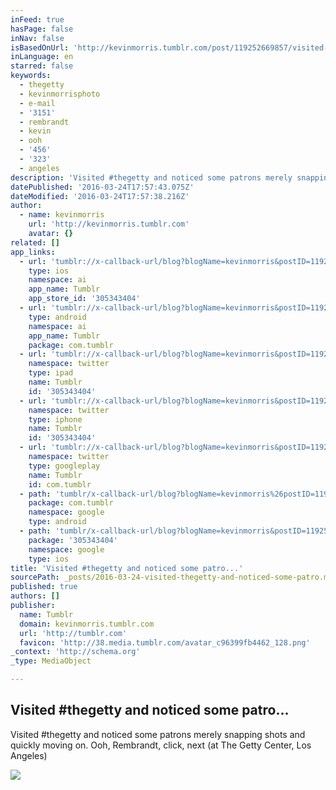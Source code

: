 ```yaml
---
inFeed: true
hasPage: false
inNav: false
isBasedOnUrl: 'http://kevinmorris.tumblr.com/post/119252669857/visited-thegetty-and-noticed-some-patrons-merely?is_related_post=1'
inLanguage: en
starred: false
keywords:
  - thegetty
  - kevinmorrisphoto
  - e-mail
  - '3151'
  - rembrandt
  - kevin
  - ooh
  - '456'
  - '323'
  - angeles
description: 'Visited #thegetty and noticed some patrons merely snapping shots and quickly moving on. Ooh, Rembrandt, click, next (at The Getty Center, Los Angeles)'
datePublished: '2016-03-24T17:57:43.075Z'
dateModified: '2016-03-24T17:57:38.216Z'
author:
  - name: kevinmorris
    url: 'http://kevinmorris.tumblr.com'
    avatar: {}
related: []
app_links:
  - url: 'tumblr://x-callback-url/blog?blogName=kevinmorris&postID=119252669857'
    type: ios
    namespace: ai
    app_name: Tumblr
    app_store_id: '305343404'
  - url: 'tumblr://x-callback-url/blog?blogName=kevinmorris&postID=119252669857'
    type: android
    namespace: ai
    app_name: Tumblr
    package: com.tumblr
  - url: 'tumblr://x-callback-url/blog?blogName=kevinmorris&postID=119252669857&referrer=twitter-cards'
    namespace: twitter
    type: ipad
    name: Tumblr
    id: '305343404'
  - url: 'tumblr://x-callback-url/blog?blogName=kevinmorris&postID=119252669857&referrer=twitter-cards'
    namespace: twitter
    type: iphone
    name: Tumblr
    id: '305343404'
  - url: 'tumblr://x-callback-url/blog?blogName=kevinmorris&postID=119252669857&referrer=twitter-cards'
    namespace: twitter
    type: googleplay
    name: Tumblr
    id: com.tumblr
  - path: 'tumblr/x-callback-url/blog?blogName=kevinmorris%26postID=119252669857'
    package: com.tumblr
    namespace: google
    type: android
  - path: 'tumblr/x-callback-url/blog?blogName=kevinmorris&postID=119252669857'
    package: '305343404'
    namespace: google
    type: ios
title: 'Visited #thegetty and noticed some patro...'
sourcePath: _posts/2016-03-24-visited-thegetty-and-noticed-some-patro.md
published: true
authors: []
publisher:
  name: Tumblr
  domain: kevinmorris.tumblr.com
  url: 'http://tumblr.com'
  favicon: 'http://38.media.tumblr.com/avatar_c96399fb4462_128.png'
_context: 'http://schema.org'
_type: MediaObject

---
```

<article style=""><h1>Visited #thegetty and noticed some patro...</h1><p>Visited #thegetty and noticed some patrons merely snapping shots and quickly moving on. Ooh, Rembrandt, click, next (at The Getty Center, Los Angeles)</p><img src="http://40.media.tumblr.com/dc982be9200c8109ba5e0afa132a4bf0/tumblr_noj2apmfE11rgpajio1_1280.jpg" /></article>